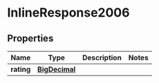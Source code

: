 

# InlineResponse2006

## Properties

Name | Type | Description | Notes
------------ | ------------- | ------------- | -------------
**rating** | [**BigDecimal**](BigDecimal.md) |  | 



